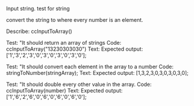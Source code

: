 Input string.
test for string

convert the string to where every number is an element. 


Describe: ccInputToArray()

Test: "It should return an array of strings
Code: ccInputToArray("13230303030")
Text:
Expected output: ['1','3','2','3','0','3','0','3','0','3','0'];


Test: "It should convert each element in the array to a number
Code: stringToNumber(stringArray);
Text:
Expected output: [1,3,2,3,0,3,0,3,0,3,0];


Test: "It should double every other value in the array.
Code: ccInputToArray(number)
Text:
Expected output: ['1','6','2','6','0','6','0','6','0','6','0'];